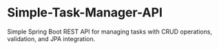 # Simple-Task-Manager-API
Simple Spring Boot REST API for managing tasks with CRUD operations, validation, and JPA integration.
